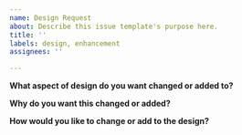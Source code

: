 ```yaml
---
name: Design Request
about: Describe this issue template's purpose here.
title: ''
labels: design, enhancement
assignees: ''

---
```


**What aspect of design do you want changed or added to?**

**Why do you want this changed or added?**

**How would you like to change or add to the design?**
